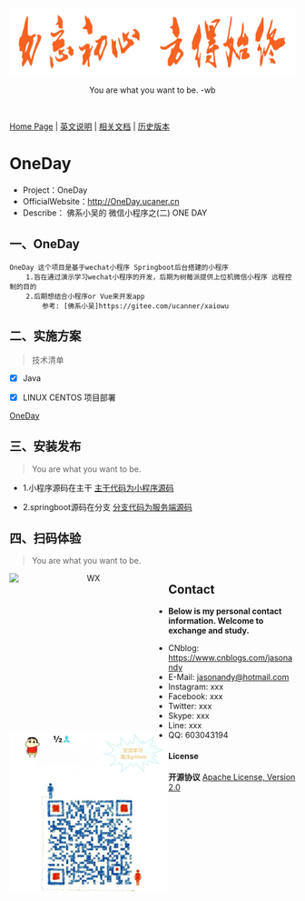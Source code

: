 <p align=center>
  <a href="https://github.com/Jasonandy/OneDay.git">
    <img src="https://raw.githubusercontent.com/Jasonandy/Note-X/master/Media/gif/logo.gif" width="680" height="120" alt="Raspi-X" >
  </a>
</p>

<p align=center>
    You are what you want to be. -wb
</p>

<p align="center">
	<a href="https://github.com/Jasonandy/OneDay.git"><img src="https://img.shields.io/badge/Build-Passing-green.svg?style=for-the-badge" alt=""></a>
	<a href="https://github.com/Jasonandy/OneDay.git"><img src="https://img.shields.io/badge/Author-Jason-orange.svg?style=for-the-badge" alt=""></a>
	<a href="https://github.com/Jasonandy/OneDay.git"><img src="https://img.shields.io/badge/Version-V1.0.0-blue.svg?style=for-the-badge" alt=""></a>
</p>

[Home Page](https://github.com/Jasonandy/OneDay.git) | [英文说明](https://github.com/Jasonandy/andorid-X/blob/master/Media/docs/README-EN.md) | [相关文档](https://github.com/Jasonandy/andorid-X/blob/master/docs/) | [历史版本](https://github.com/Jasonandy/OneDay.git)

# OneDay
* Project：OneDay
* OfficialWebsite：http://OneDay.ucaner.cn
* Describe： 佛系小吴的 微信小程序之(二) ONE DAY


## 一、OneDay

	OneDay 这个项目是基于wechat小程序 Springboot后台搭建的小程序
		1.旨在通过演示学习wechat小程序的开发，后期为树莓派提供上位机微信小程序 远程控制的目的
		2.后期想结合小程序or Vue来开发app 
			参考: [佛系小吴]https://gitee.com/ucanner/xaiowu


## 二、实施方案

> 技术清单
- [X] Java
- [X] LINUX CENTOS 项目部署


[OneDay](https://github.com/Jasonandy/OneDay.git)


## 三、安装发布

> You are what you want to be.

* 1.小程序源码在主干
  [主干代码为小程序源码](https://github.com/Jasonandy/OneDay.git)


* 2.springboot源码在分支
  [分支代码为服务端源码](https://github.com/Jasonandy/OneDay/tree/dev) 


## 四、扫码体验

> You are what you want to be.

<p align="center">
    <img src="https://upload-images.jianshu.io/upload_images/7802425-43d79e8c6a2243a6.png?imageMogr2/auto-orient/strip%7CimageView2/2/w/1240" width="280" height="280" alt="WX" align="left" />
</p>

## Contact
- **Below is my personal contact information. Welcome to exchange and study.**
<p align="center">
    <img src="https://raw.githubusercontent.com/Jasonandy/Note-X/master/Media/contact/WXQRCode.jpg" width="280" height="280" alt="WX" align="left" />
</p>

- CNblog: https://www.cnblogs.com/jasonandy
- E-Mail: jasonandy@hotmail.com 
- Instagram: xxx
- Facebook: xxx
- Twitter: xxx 
- Skype: xxx
- Line: xxx
- QQ: 603043194

#### License
**开源协议** [Apache License, Version 2.0](http://www.apache.org/licenses/LICENSE-2.0.html)